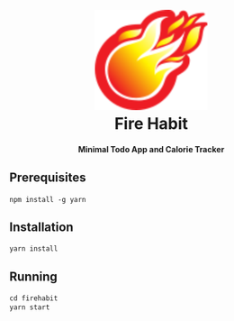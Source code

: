 
<h1 align="center">
  <br>
  <a href="https://firehabit.com" target="_blank">
    <img src="https://raw.githubusercontent.com/nathanial/firehabit/master/public/icons/FireHabitLogo.png" alt="Fire Habit" width="200"></a>
    <br>
    Fire Habit
    <br>
  </a>
</h1>

<h4 align="center">Minimal Todo App and Calorie Tracker </h4>

## Prerequisites
```
npm install -g yarn
```

## Installation
```
yarn install
```

## Running 
```
cd firehabit
yarn start
```
